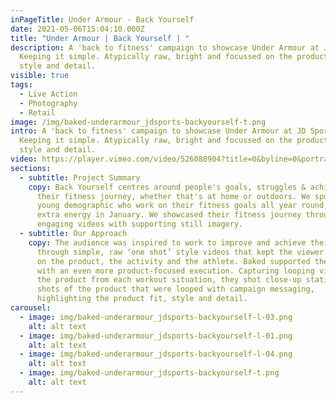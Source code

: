 ```yaml
---
inPageTitle: Under Armour - Back Yourself
date: 2021-05-06T15:04:10.000Z
title: "Under Armour | Back Yourself | "
description: A 'back to fitness' campaign to showcase Under Armour at JD Sports.
  Keeping it simple. Atypically raw, bright and focussed on the product fit,
  style and detail.
visible: true
tags:
  - Live Action
  - Photography
  - Retail
image: /img/baked-underarmour_jdsports-backyourself-t.png
intro: A 'back to fitness' campaign to showcase Under Armour at JD Sports.
  Keeping it simple. Atypically raw, bright and focussed on the product fit,
  style and detail.
video: https://player.vimeo.com/video/526088904?title=0&byline=0&portrait=0
sections:
  - subtitle: Project Summary
    copy: Back Yourself centres around people's goals, struggles & achievements in
      their fitness journey, whether that's at home or outdoors. We spoke to the
      young demographic who work on their fitness goals all year round, but with
      extra energy in January. We showcased their fitness journey through short,
      engaging videos with supporting still imagery.
  - subtitle: Our Approach
    copy: The audience was inspired to work to improve and achieve their goals
      through simple, raw ‘one shot’ style videos that kept the viewer focussed
      on the product, the activity and the athlete. Baked supported these videos
      with an even more product-focused execution. Capturing looping video of
      the product from each workout situation, they shot close-up static cutaway
      shots of the product that were looped with campaign messaging,
      highlighting the product fit, style and detail.
carousel:
  - image: img/baked-underarmour_jdsports-backyourself-l-03.png
    alt: alt text
  - image: img/baked-underarmour_jdsports-backyourself-l-01.png
    alt: alt text
  - image: img/baked-underarmour_jdsports-backyourself-l-04.png
    alt: alt text
  - image: img/baked-underarmour_jdsports-backyourself-t.png
    alt: alt text
---
```

